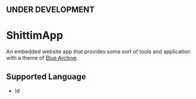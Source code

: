 ## UNDER DEVELOPMENT
# ShittimApp
An embedded website app that provides some sort of tools and application with a theme of [Blue Archive](bluearchive.nexon.com "Blue Archive official sites").

## Supported Language
- Id